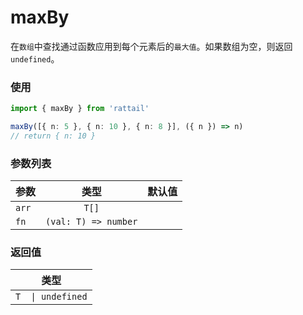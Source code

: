 # maxBy

在`数组`中查找通过函数应用到每个元素后的`最大值`。如果数组为空，则返回 `undefined`。

### 使用

```ts
import { maxBy } from 'rattail'

maxBy([{ n: 5 }, { n: 10 }, { n: 8 }], ({ n }) => n)
// return { n: 10 }
```

### 参数列表

| 参数  |         类型         | 默认值 |
| ----- | :------------------: | -----: |
| `arr` |        `T[]`         |        |
| `fn`  | `(val: T) => number` |        |

### 返回值

|       类型        |
| :---------------: |
| `T  \| undefined` |
